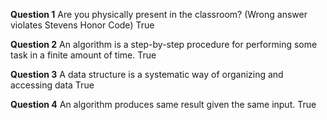 **Question 1**
Are you physically present in the classroom? (Wrong answer violates Stevens Honor Code)
True 
 
**Question 2**
An algorithm is a step-by-step procedure for performing some task in a finite amount of time.
True
  
**Question 3**
A data structure is a systematic way of organizing and accessing data
True 
 
**Question 4**
An algorithm produces same result given the same input.
True